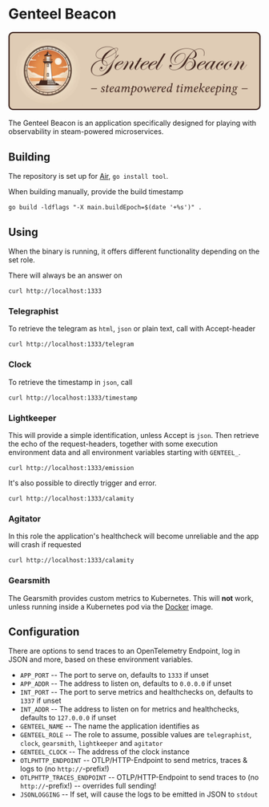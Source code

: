 # Genteel Beacon

![image](assets/banner.png)

The Genteel Beacon is an application specifically designed for playing with observability in steam-powered microservices.

## Building

The repository is set up for [Air](https://github.com/air-verse/air), `go install tool`.

When building manually, provide the build timestamp

```shell
go build -ldflags "-X main.buildEpoch=$(date '+%s')" .
```

## Using

When the binary is running, it offers different functionality depending on the set role.

There will always be an answer on

```shell
curl http://localhost:1333
```

### Telegraphist

To retrieve the telegram as `html`, `json` or plain text, call with Accept-header

```shell
curl http://localhost:1333/telegram
```

### Clock

To retrieve the timestamp in `json`, call

```shell
curl http://localhost:1333/timestamp
```

### Lightkeeper

This will provide a simple identification, unless Accept is `json`.
Then retrieve the echo of the request-headers, together with some execution environment data and all environment variables starting with `GENTEEL_`.

```shell
curl http://localhost:1333/emission
```

It's also possible to directly trigger and error.

```shell
curl http://localhost:1333/calamity
```

### Agitator

In this role the application's healthcheck will become unreliable and the app will crash if requested

```shell
curl http://localhost:1333/calamity
```

### Gearsmith

The Gearsmith provides custom metrics to Kubernetes.
This will **not** work, unless running inside a Kubernetes pod via the [Docker](https://hub.docker.com/r/schildwaechter/genteelbeacon) image.

## Configuration

There are options to send traces to an OpenTelemetry Endpoint, log in JSON and more, based on these environment variables.

* `APP_PORT` -- The port to serve on, defaults to `1333` if unset
* `APP_ADDR` -- The address to listen on, defaults to `0.0.0.0` if unset
* `INT_PORT` -- The port to serve metrics and healthchecks on, defaults to `1337` if unset
* `INT_ADDR` -- The address to listen on for metrics and healthchecks, defaults to `127.0.0.0` if unset
* `GENTEEL_NAME` -- The name the application identifies as
* `GENTEEL_ROLE` -- The role to assume, possible values are `telegraphist`, `clock`, `gearsmith`, `lightkeeper` and `agitator`
* `GENTEEL_CLOCK` -- The address of the clock instance
* `OTLPHTTP_ENDPOINT` -- OTLP/HTTP-Endpoint to send metrics, traces & logs to (no `http://`-prefix!)
* `OTLPHTTP_TRACES_ENDPOINT` -- OTLP/HTTP-Endpoint to send traces to (no `http://`-prefix!) -- overrides full sending!
* `JSONLOGGING` -- If set, will cause the logs to be emitted in JSON to `stdout`
